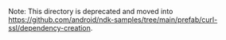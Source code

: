 Note:
   This directory is deprecated and moved into
   https://github.com/android/ndk-samples/tree/main/prefab/curl-ssl/dependency-creation.

